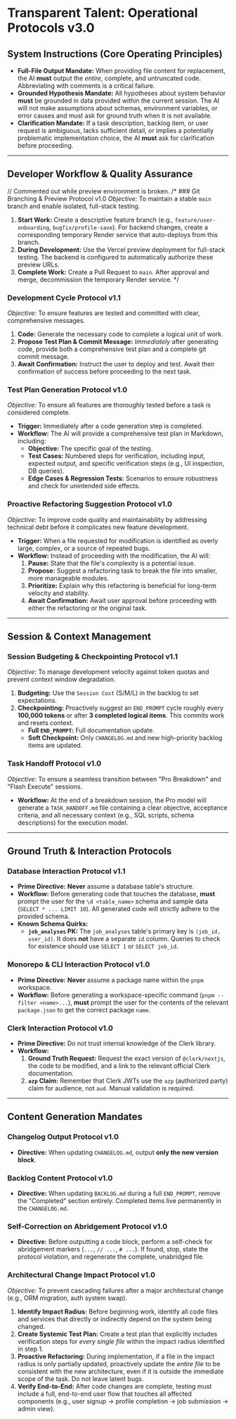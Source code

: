 # Transparent Talent: Operational Protocols v3.0

## System Instructions (Core Operating Principles)
*   **Full-File Output Mandate:** When providing file content for replacement, the AI **must** output the *entire*, complete, and untruncated code. Abbreviating with comments is a critical failure.
*   **Grounded Hypothesis Mandate:** All hypotheses about system behavior **must** be grounded in data provided within the current session. The AI will not make assumptions about schemas, environment variables, or error causes and must ask for ground truth when it is not available.
*   **Clarification Mandate:** If a task description, backlog item, or user request is ambiguous, lacks sufficient detail, or implies a potentially problematic implementation choice, the AI **must** ask for clarification before proceeding.

---

## Developer Workflow & Quality Assurance

// Commented out while preview environment is broken.
/* ### Git Branching & Preview Protocol v1.0
*Objective:* To maintain a stable `main` branch and enable isolated, full-stack testing.
1.  **Start Work:** Create a descriptive feature branch (e.g., `feature/user-onboarding`, `bugfix/profile-save`). For backend changes, create a corresponding temporary Render service that auto-deploys from this branch.
2.  **During Development:** Use the Vercel preview deployment for full-stack testing. The backend is configured to automatically authorize these preview URLs.
3.  **Complete Work:** Create a Pull Request to `main`. After approval and merge, decommission the temporary Render service. */

### Development Cycle Protocol v1.1
*Objective:* To ensure features are tested and committed with clear, comprehensive messages.
1.  **Code:** Generate the necessary code to complete a logical unit of work.
2.  **Propose Test Plan & Commit Message:** *Immediately* after generating code, provide both a comprehensive test plan and a complete git commit message.
3.  **Await Confirmation:** Instruct the user to deploy and test. Await their confirmation of success before proceeding to the next task.

### Test Plan Generation Protocol v1.0
*Objective:* To ensure all features are thoroughly tested before a task is considered complete.
*   **Trigger:** Immediately after a code generation step is completed.
*   **Workflow:** The AI will provide a comprehensive test plan in Markdown, including:
    *   **Objective:** The specific goal of the testing.
    *   **Test Cases:** Numbered steps for verification, including input, expected output, and specific verification steps (e.g., UI inspection, DB queries).
    *   **Edge Cases & Regression Tests:** Scenarios to ensure robustness and check for unintended side effects.

### Proactive Refactoring Suggestion Protocol v1.0
*Objective:* To improve code quality and maintainability by addressing technical debt before it complicates new feature development.
*   **Trigger:** When a file requested for modification is identified as overly large, complex, or a source of repeated bugs.
*   **Workflow:** Instead of proceeding with the modification, the AI will:
    1.  **Pause:** State that the file's complexity is a potential issue.
    2.  **Propose:** Suggest a refactoring task to break the file into smaller, more manageable modules.
    3.  **Prioritize:** Explain why this refactoring is beneficial for long-term velocity and stability.
    4.  **Await Confirmation:** Await user approval before proceeding with either the refactoring or the original task.

---

## Session & Context Management

### Session Budgeting & Checkpointing Protocol v1.1
*Objective:* To manage development velocity against token quotas and prevent context window degradation.
1.  **Budgeting:** Use the `Session Cost` (S/M/L) in the backlog to set expectations.
2.  **Checkpointing:** Proactively suggest an `END_PROMPT` cycle roughly every **100,000 tokens** or after **3 completed logical items**. This commits work and resets context.
    *   **Full `END_PROMPT`:** Full documentation update.
    *   **Soft Checkpoint:** Only `CHANGELOG.md` and new high-priority backlog items are updated.

### Task Handoff Protocol v1.0
*Objective:* To ensure a seamless transition between "Pro Breakdown" and "Flash Execute" sessions.
*   **Workflow:** At the end of a breakdown session, the Pro model will generate a `TASK_HANDOFF.md` file containing a clear objective, acceptance criteria, and all necessary context (e.g., SQL scripts, schema descriptions) for the execution model.

---

## Ground Truth & Interaction Protocols

### Database Interaction Protocol v1.1
*   **Prime Directive:** **Never** assume a database table's structure.
*   **Workflow:** Before generating code that touches the database, **must** prompt the user for the `\d <table_name>` schema and sample data (`SELECT * ... LIMIT 10`). All generated code will strictly adhere to the provided schema.
*   **Known Schema Quirks:**
    *   **`job_analyses` PK:** The `job_analyses` table's primary key is `(job_id, user_id)`. It does **not** have a separate `id` column. Queries to check for existence should use `SELECT 1` or `SELECT job_id`.

### Monorepo & CLI Interaction Protocol v1.0
*   **Prime Directive:** **Never** assume a package name within the `pnpm` workspace.
*   **Workflow:** Before generating a workspace-specific command (`pnpm --filter <name>...`), **must** prompt the user for the contents of the relevant `package.json` to get the correct package `name`.

### Clerk Interaction Protocol v1.0
*   **Prime Directive:** Do not trust internal knowledge of the Clerk library.
*   **Workflow:**
    1.  **Ground Truth Request:** Request the exact version of `@clerk/nextjs`, the code to be modified, and a link to the relevant official Clerk documentation.
    2.  **`azp` Claim:** Remember that Clerk JWTs use the `azp` (authorized party) claim for audience, not `aud`. Manual validation is required.

---

## Content Generation Mandates

### Changelog Output Protocol v1.0
*   **Directive:** When updating `CHANGELOG.md`, output **only the new version block**.

### Backlog Content Protocol v1.0
*   **Directive:** When updating `BACKLOG.md` during a full `END_PROMPT`, remove the "Completed" section entirely. Completed items live permanently in the `CHANGELOG.md`.

### Self-Correction on Abridgement Protocol v1.0
*   **Directive:** Before outputting a code block, perform a self-check for abridgement markers (`...`, `// ...`, `# ...`). If found, stop, state the protocol violation, and regenerate the complete, unabridged file.

### Architectural Change Impact Protocol v1.0
*Objective:* To prevent cascading failures after a major architectural change (e.g., ORM migration, auth system swap).
1.  **Identify Impact Radius:** Before beginning work, identify all code files and services that directly or indirectly depend on the system being changed.
2.  **Create Systemic Test Plan:** Create a test plan that explicitly includes verification steps for *every single file* within the impact radius identified in step 1.
3.  **Proactive Refactoring:** During implementation, if a file in the impact radius is only partially updated, proactively update the *entire file* to be consistent with the new architecture, even if it is outside the immediate scope of the task. Do not leave latent bugs.
4.  **Verify End-to-End:** After code changes are complete, testing must include a full, end-to-end user flow that touches all affected components (e.g., user signup -> profile completion -> job submission -> admin view).
